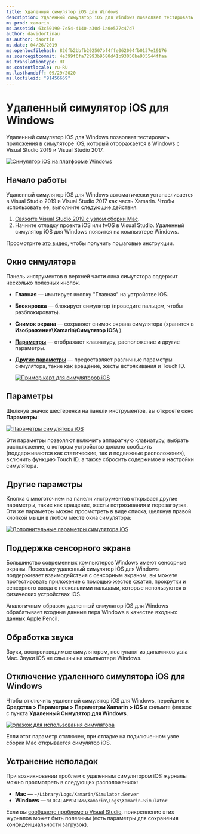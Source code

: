 ```yaml
---
title: Удаленный симулятор iOS для Windows
description: Удаленный симулятор iOS для Windows позволяет тестировать приложения в симуляторе iOS, который отображается в Windows с Visual Studio 2019.
ms.prod: xamarin
ms.assetid: 63c50190-7e54-4140-a30d-1a0e577c47d7
author: davidortinau
ms.author: daortin
ms.date: 04/26/2019
ms.openlocfilehash: 826fb2bbfb202507bf4ffe062004fb0137e19176
ms.sourcegitcommit: 4e399f6fa72993b9580d41b93050be935544ffaa
ms.translationtype: HT
ms.contentlocale: ru-RU
ms.lasthandoff: 09/29/2020
ms.locfileid: "91456669"
---
```

# <a name="remoted-ios-simulator-for-windows"></a>Удаленный симулятор iOS для Windows

Удаленный симулятор iOS для Windows позволяет тестировать приложения в симуляторе iOS, который отображается в Windows с Visual Studio 2019 и Visual Studio 2017.

[![Симулятор iOS на платформе Windows](images/hero-sml.png "Симулятор iOS на платформе Windows")](images/hero.png#lightbox)

## <a name="getting-started"></a>Начало работы

Удаленный симулятор iOS для Windows автоматически устанавливается в Visual Studio 2019 и Visual Studio 2017 как часть Xamarin. Чтобы использовать ее, выполните следующие действия.

1. [Свяжите Visual Studio 2019 с узлом сборки Mac](~/ios/get-started/installation/windows/connecting-to-mac/index.md).
2. Начните отладку проекта iOS или tvOS в Visual Studio. Удаленный симулятор iOS для Windows появится на компьютере Windows.

Просмотрите [это видео](deploy.md), чтобы получить пошаговые инструкции.

## <a name="simulator-window"></a>Окно симулятора

Панель инструментов в верхней части окна симулятора содержит несколько полезных кнопок.

- **Главная** — имитирует кнопку "Главная" на устройстве iOS.
- **Блокировка** — блокирует симулятор (проведите пальцем, чтобы разблокировать).
- **Снимок экрана** — сохраняет снимок экрана симулятора (хранится в **Изображения\Xamarin\Симулятор iOS\\** ).
- [**Параметры**](#settings) — отображает клавиатуру, расположение и другие параметры.
- [**Другие параметры**](#other-options) — предоставляет различные параметры симулятора, такие как вращение, жесты встряхивания и Touch ID.

    [![Пример карт для симуляторов iOS](images/maps-app-sml.png "Пример карт для симуляторов iOS")](images/maps-app.png#lightbox)

## <a name="settings"></a>Параметры

Щелкнув значок шестеренки на панели инструментов, вы откроете окно **Параметры**:

[![Параметры симулятора iOS](images/settings-sml.png "Параметры симулятора iOS")](images/settings.png#lightbox)

Эти параметры позволяют включить аппаратную клавиатуру, выбрать расположение, о котором устройство должно сообщить (поддерживаются как статические, так и подвижные расположения), включить функцию Touch ID, а также сбросить содержимое и настройки симулятора.

## <a name="other-options"></a>Другие параметры

Кнопка с многоточием на панели инструментов открывает другие параметры, такие как вращение, жесты встряхивания и перезагрузка. Эти же параметры можно просмотреть в виде списка, щелкнув правой кнопкой мыши в любом месте окна симулятора:

[![Дополнительные параметры симулятора iOS](images/more-sml.png "Дополнительные параметры симулятора iOS")](images/more.png#lightbox)

## <a name="touchscreen-support"></a>Поддержка сенсорного экрана

Большинство современных компьютеров Windows имеют сенсорные экраны. Поскольку удаленный симулятор iOS для Windows поддерживает взаимодействия с сенсорным экраном, вы можете протестировать приложение с помощью жестов сжатия, прокрутки и сенсорного ввода с несколькими пальцами, которые используются в физических устройствах iOS.

Аналогичным образом удаленный симулятор iOS для Windows обрабатывает входные данные пера Windows в качестве входных данных Apple Pencil.

## <a name="sound-handling"></a>Обработка звука

Звуки, воспроизводимые симулятором, поступают из динамиков узла Mac.
Звуки iOS не слышны на компьютере Windows.

## <a name="disabling-the-remoted-ios-simulator-for-windows"></a>Отключение удаленного симулятора iOS для Windows

Чтобы отключить удаленный симулятор iOS для Windows, перейдите к **Средства > Параметры > Параметры Xamarin > iOS** и снимите флажок с пункта **Удаленный Симулятор для Windows**.

[![флажок для использования симулятора](images/options-sml.png "флажок для использования симулятора")](images/options.png#lightbox)

Если этот параметр отключен, при отладке на подключенном узле сборки Mac открывается симулятор iOS.

## <a name="troubleshooting"></a>Устранение неполадок

При возникновении проблем с удаленным симулятором iOS журналы можно просмотреть в следующих расположениях:

- **Mac** — `~/Library/Logs/Xamarin/Simulator.Server`
- **Windows** — `%LOCALAPPDATA%\Xamarin\Logs\Xamarin.Simulator`

Если вы [сообщаете проблеме в Visual Studio](/visualstudio/ide/how-to-report-a-problem-with-visual-studio), прикрепление этих журналов может быть полезным (есть параметры для сохранения конфиденциальности загрузок).